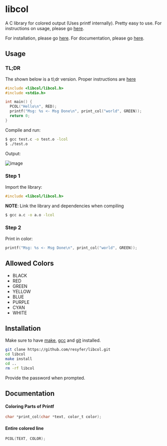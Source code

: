 # libcol

A C library for colored output (Uses printf internally). Pretty easy to use. For instructions on usage, please go [here](#usage).

For installation, please go [here](#installation). For documentation, please go [here](#documentation).

## Usage

### TL;DR

The shown below is a tl;dr version. Proper instructions are [here](#step-1)

```c
#include <libcol/libcol.h>
#include <stdio.h>

int main() {
  PCOL("Hello\n", RED);
  printf("Msg: %s <- Msg Done\n", print_col("world", GREEN));
  return 0;
}
```

Compile and run:

```bash
$ gcc test.c -o test.o -lcol
$ ./test.o
```
Output:

![image](https://user-images.githubusercontent.com/74897008/209649275-46b785c9-02e9-4998-9aa9-fdcc696cdd04.png)

### Step 1

Import the library:

```c
#include <libcol/libcol.h>
```

**NOTE**: Link the library and dependencies when compiling

```bash
$ gcc a.c -o a.o -lcol
```

### Step 2

Print in color:

```c
printf("Msg: %s <- Msg Done\n", print_col("world", GREEN));
```

## Allowed Colors

- BLACK
- RED
- GREEN
- YELLOW
- BLUE
- PURPLE
- CYAN
- WHITE

## Installation

Make sure to have [make](https://www.gnu.org/software/make/), [gcc](https://www.gnu.org/software/gcc/) and [git](https://git-scm.com/) installed.

```bash
git clone https://github.com/resyfer/libcol.git
cd libcol
make install
cd ..
rm -rf libcol
```

Provide the password when prompted.

## Documentation

#### Coloring Parts of Printf

```c
char *print_col(char *text, color_t color);
```

#### Entire colored line

```c
PCOL(TEXT, COLOR);
```
